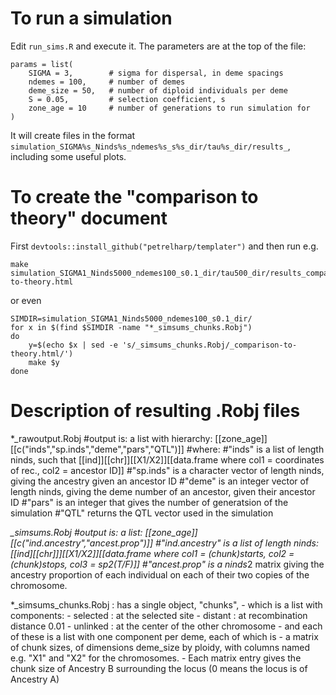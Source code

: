 # To run a simulation 

Edit `run_sims.R` and execute it.
The parameters are at the top of the file:
```
params = list(
    SIGMA = 3,        # sigma for dispersal, in deme spacings
    ndemes = 100,     # number of demes
    deme_size = 50,   # number of diploid individuals per deme
    S = 0.05,         # selection coefficient, s
    zone_age = 10     # number of generations to run simulation for
)
```

It will create files in the format `simulation_SIGMA%s_Ninds%s_ndemes%s_s%s_dir/tau%s_dir/results_`,
including some useful plots.


# To create the "comparison to theory" document

First `devtools::install_github("petrelharp/templater")` and then run e.g.
```
make simulation_SIGMA1_Ninds5000_ndemes100_s0.1_dir/tau500_dir/results_comparison-to-theory.html
```
or even
```
SIMDIR=simulation_SIGMA1_Ninds5000_ndemes100_s0.1_dir/
for x in $(find $SIMDIR -name "*_simsums_chunks.Robj")
do 
    y=$(echo $x | sed -e 's/_simsums_chunks.Robj/_comparison-to-theory.html/') 
    make $y
done
```


# Description of resulting .Robj files

*_rawoutput.Robj
		#output is: a list with hierarchy: [[zone_age]][[c("inds","sp.inds","deme","pars","QTL")]]
		#where:
			#"inds" is a list of length ninds, such that [[ind]][[chr]][[X1/X2]][[data.frame where col1 = coordinates of rec., col2 = ancestor ID]]
			#"sp.inds" is a character vector of length ninds, giving the ancestry given an ancestor ID
			#"deme" is an integer vector of length ninds, giving the deme number of an ancestor, given their ancestor ID
			#"pars" is an integer that gives the number of generatsion of the simulation
			#"QTL" returns the QTL vector used in the simulation

*_simsums.Robj
		#output is:  a list: [[zone_age]][[c("ind.ancestry","ancest.prop")]]
			#"ind.ancestry" is a list of length ninds: [[ind][[chr]]][[X1/X2]][[data.frame where col1 = (chunk)starts, col2 = (chunk)stops, col3 = sp2(T/F)]]
			#"ancest.prop" is a ninds*2 matrix giving the ancestry proportion of each individual on each of their two copies of the chromosome.

*_simsums_chunks.Robj : has a single object, "chunks", 
    - which is a list with components:
        - selected : at the selected site
        - distant : at recombination distance 0.01
        - unlinked : at the center of the other chromosome
    - and each of these is a list with one component per deme, each of which is
		- a matrix of chunk sizes, of dimensions deme_size by ploidy, with columns named e.g. "X1" and "X2" for the chromosomes.
        - Each matrix entry gives the chunk size of Ancestry B surrounding the locus (0 means the locus is of Ancestry A)

